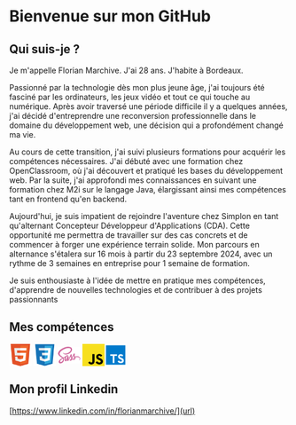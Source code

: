 # Bienvenue sur mon GitHub

## Qui suis-je ?

Je m'appelle Florian Marchive. J'ai 28 ans. J'habite à Bordeaux.

Passionné par la technologie dès mon plus jeune âge, j'ai toujours été fasciné par les ordinateurs, les jeux vidéo et tout ce qui touche au numérique. Après avoir traversé une période difficile il y a quelques années, j'ai décidé d'entreprendre une reconversion professionnelle dans le domaine du développement web, une décision qui a profondément changé ma vie.

Au cours de cette transition, j'ai suivi plusieurs formations pour acquérir les compétences nécessaires. J'ai débuté avec une formation chez OpenClassroom, où j'ai découvert et pratiqué les bases du développement web. Par la suite, j'ai approfondi mes connaissances en suivant une formation chez M2i sur le langage Java, élargissant ainsi mes compétences tant en frontend qu'en backend.

Aujourd'hui, je suis impatient de rejoindre l'aventure chez Simplon en tant qu'alternant Concepteur Développeur d'Applications (CDA). Cette opportunité me permettra de travailler sur des cas concrets et de commencer à forger une expérience terrain solide. Mon parcours en alternance s'étalera sur 16 mois à partir du 23 septembre 2024, avec un rythme de 3 semaines en entreprise pour 1 semaine de formation.

Je suis enthousiaste à l'idée de mettre en pratique mes compétences, d'apprendre de nouvelles technologies et de contribuer à des projets passionnants

## Mes compétences

<img align="center" alt="html" width="40px" src="./IMG/html.svg" /> <img align="center" alt="css" width="40px" src="./IMG/css3.svg" /> <img align="center" alt="sass" width="40px" src="./IMG/sass.svg" /> <img align="center" alt="javascript" width="40px" src="./IMG/javascript.svg" /><img align="center" alt="typescript" width="40px" src="./IMG/typescript.svg" /> 



## Mon profil Linkedin
[https://www.linkedin.com/in/florianmarchive/](url)

